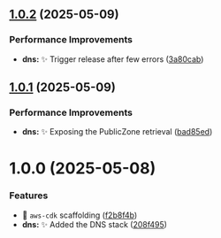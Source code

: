 ## [1.0.2](https://github.com/Zweer/aws-infra/compare/v1.0.1...v1.0.2) (2025-05-09)


### Performance Improvements

* **dns:** :sparkles: Trigger release after few errors ([3a80cab](https://github.com/Zweer/aws-infra/commit/3a80cab14d56fb6147855d5759fe9239930d3157))

## [1.0.1](https://github.com/Zweer/aws-infra/compare/v1.0.0...v1.0.1) (2025-05-09)


### Performance Improvements

* **dns:** :sparkles: Exposing the PublicZone retrieval ([bad85ed](https://github.com/Zweer/aws-infra/commit/bad85ed24a7a43388895c271317614e8b1110645))

# 1.0.0 (2025-05-08)


### Features

* :tada: `aws-cdk` scaffolding ([f2b8f4b](https://github.com/Zweer/aws-infra/commit/f2b8f4b7a324ba0f99900a9b093536f1a93a1fef))
* **dns:** :sparkles: Added the DNS stack ([208f495](https://github.com/Zweer/aws-infra/commit/208f4953f2df30ed985196e6d826604043e6673e))
